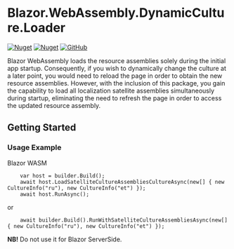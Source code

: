 # Blazor.WebAssembly.DynamicCulture.Loader
[![Nuget](https://img.shields.io/nuget/v/Blazor.WebAssembly.DynamicCulture.Loader?color=ff4081&logo=nuget)](https://www.nuget.org/packages/Blazor.WebAssembly.DynamicCulture.Loader/)
[![Nuget](https://img.shields.io/nuget/dt/Blazor.WebAssembly.DynamicCulture.Loader?color=ff4081&label=nuget%20downloads&logo=nuget)](https://www.nuget.org/packages/Blazor.WebAssembly.DynamicCulture.Loader/)
[![GitHub](https://img.shields.io/github/license/ScarletKuro/Blazor.WebAssembly.DynamicCulture?color=594ae2&logo=github)](https://github.com/ScarletKuro/Blazor.WebAssembly.DynamicCulture/blob/master/LICENSE)

Blazor WebAssembly loads the resource assemblies solely during the initial app startup. Consequently, if you wish to dynamically change the culture at a later point, you would need to reload the page in order to obtain the new resource assemblies. However, with the inclusion of this package, you gain the capability to load all localization satellite assemblies simultaneously during startup, eliminating the need to refresh the page in order to access the updated resource assembly.

## Getting Started
### Usage Example
Blazor WASM
```CSharp
	var host = builder.Build();
	await host.LoadSatelliteCultureAssembliesCultureAsync(new[] { new CultureInfo("ru"), new CultureInfo("et") });
	await host.RunAsync();
```
or
```CSharp
    await builder.Build().RunWithSatelliteCultureAssembliesAsync(new[] { new CultureInfo("ru"), new CultureInfo("et") });
```

**NB!** Do not use it for Blazor ServerSide.
